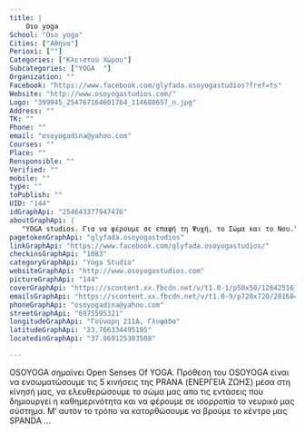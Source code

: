 ```yaml
---
title: |
    Oso yoga
School: "Oso yoga"
Cities: ["Αθήνα"]
Perioxi: [""]
Categories: ["Κλειστού Χώρου"]
Subcategories: ["YOGA  "]
Organization: ""
Facebook: "https://www.facebook.com/glyfada.osoyogastudios?fref=ts"
Website: "http://www.osoyogastudios.com/"
Logo: "399945_254767164601764_114688657_n.jpg"
Address: ""
TK: ""
Phone: ""
email: "osoyogadina@yahoo.com"
Courses: ""
Place: ""
Rensponsible: ""
Verified: ""
mobile: ""
type: ""
toPublish: ""
UID: "144"
idGraphApi: "254643377947476"
aboutGraphApi: | 
   "YOGA studios. Για να φέρουμε σε επαφή τη Ψυχή, το Σώμα και το Νου."
pagetokenGraphApi: "glyfada.osoyogastudios"
linkGraphApi: "https://www.facebook.com/glyfada.osoyogastudios/"
checkinsGraphApi: "1083"
categoryGraphApi: "Yoga Studio"
websiteGraphApi: "http://www.osoyogastudios.com"
pictureGraphApi: "144"
coverGraphApi: "https://scontent.xx.fbcdn.net/v/t1.0-1/p50x50/12642516_942810819130725_351857878684986480_n.jpg?oh=6e23bcce914848ee753714bbbc4340af&amp;oe=5B3D1F1D"
emailsGraphApi: "https://scontent.xx.fbcdn.net/v/t1.0-9/p720x720/28168452_1572949486116852_3621467359005907871_n.jpg?oh=f9f8ada994a12303c90bd64c2aee7339&amp;oe=5B34E1D6"
phoneGraphApi: "osoyogadina@yahoo.com"
streetGraphApi: "6975595321"
longitudeGraphApi: "Γούναρη 211Α, Γλυφάδα"
latitudeGraphApi: "23.766334495195"
locatedinGraphApi: "37.869125383508"

---
```


OSOYOGA σημαίνει Open Senses Of YOGA. Πρόθεση του OSOYOGA είναι να ενσωματώσουμε τις 5 κινήσεις της PRANA (ΕΝΕΡΓΕΙΑ ΖΩΗΣ) μέσα στη κίνησή μας, να ελευθερώσουμε το σώμα μας απο τις εντάσεις που δημιουργεί η καθημερινότητα και να φέρουμε σε ισορροπία το νευρικό μας σύστημα. Μ’ αυτόν το τρόπο να κατορθώσουμε να βρούμε το κέντρο μας SPANDA ...

